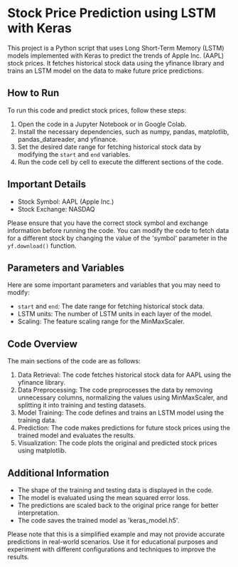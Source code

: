 
# Stock Price Prediction using LSTM with Keras

This project is a Python script that uses Long Short-Term Memory (LSTM) models implemented with Keras to predict the trends of Apple Inc. (AAPL) stock prices. It fetches historical stock data using the yfinance library and trains an LSTM model on the data to make future price predictions.

## How to Run

To run this code and predict stock prices, follow these steps:

1. Open the code in a Jupyter Notebook or in Google Colab.
2. Install the necessary dependencies, such as numpy, pandas, matplotlib, pandas_datareader, and yfinance.
3. Set the desired date range for fetching historical stock data by modifying the `start` and `end` variables.
4. Run the code cell by cell to execute the different sections of the code.

## Important Details

- Stock Symbol: AAPL (Apple Inc.)
- Stock Exchange: NASDAQ

Please ensure that you have the correct stock symbol and exchange information before running the code. You can modify the code to fetch data for a different stock by changing the value of the 'symbol' parameter in the `yf.download()` function.

## Parameters and Variables

Here are some important parameters and variables that you may need to modify:

- `start` and `end`: The date range for fetching historical stock data.
- LSTM units: The number of LSTM units in each layer of the model.
- Scaling: The feature scaling range for the MinMaxScaler.

## Code Overview

The main sections of the code are as follows:

1. Data Retrieval: The code fetches historical stock data for AAPL using the yfinance library.
2. Data Preprocessing: The code preprocesses the data by removing unnecessary columns, normalizing the values using MinMaxScaler, and splitting it into training and testing datasets.
3. Model Training: The code defines and trains an LSTM model using the training data.
4. Prediction: The code makes predictions for future stock prices using the trained model and evaluates the results.
5. Visualization: The code plots the original and predicted stock prices using matplotlib.

## Additional Information

- The shape of the training and testing data is displayed in the code.
- The model is evaluated using the mean squared error loss.
- The predictions are scaled back to the original price range for better interpretation.
- The code saves the trained model as 'keras_model.h5'.

Please note that this is a simplified example and may not provide accurate predictions in real-world scenarios. Use it for educational purposes and experiment with different configurations and techniques to improve the results.
